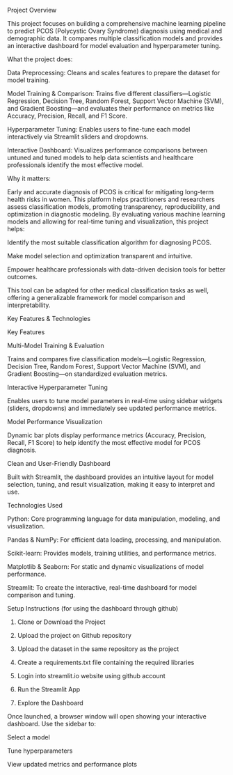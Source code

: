 Project Overview

This project focuses on building a comprehensive machine learning pipeline to predict PCOS (Polycystic Ovary Syndrome) diagnosis using medical and demographic data. It compares multiple classification models and provides an interactive dashboard for model evaluation and hyperparameter tuning.

What the project does:

Data Preprocessing: Cleans and scales features to prepare the dataset for model training.

Model Training & Comparison: Trains five different classifiers—Logistic Regression, Decision Tree, Random Forest, Support Vector Machine (SVM), and Gradient Boosting—and evaluates their performance on metrics like Accuracy, Precision, Recall, and F1 Score.

Hyperparameter Tuning: Enables users to fine-tune each model interactively via Streamlit sliders and dropdowns.

Interactive Dashboard: Visualizes performance comparisons between untuned and tuned models to help data scientists and healthcare professionals identify the most effective model.

Why it matters:

Early and accurate diagnosis of PCOS is critical for mitigating long-term health risks in women. This platform helps practitioners and researchers assess classification models, promoting transparency, reproducibility, and optimization in diagnostic modeling.
By evaluating various machine learning models and allowing for real-time tuning and visualization, this project helps:

Identify the most suitable classification algorithm for diagnosing PCOS.

Make model selection and optimization transparent and intuitive.

Empower healthcare professionals with data-driven decision tools for better outcomes.

This tool can be adapted for other medical classification tasks as well, offering a generalizable framework for model comparison and interpretability.

Key Features & Technologies

Key Features

Multi-Model Training & Evaluation

Trains and compares five classification models—Logistic Regression, Decision Tree, Random Forest, Support Vector Machine (SVM), and Gradient Boosting—on standardized evaluation metrics.

Interactive Hyperparameter Tuning

Enables users to tune model parameters in real-time using sidebar widgets (sliders, dropdowns) and immediately see updated performance metrics.

Model Performance Visualization

Dynamic bar plots display performance metrics (Accuracy, Precision, Recall, F1 Score) to help identify the most effective model for PCOS diagnosis.

Clean and User-Friendly Dashboard

Built with Streamlit, the dashboard provides an intuitive layout for model selection, tuning, and result visualization, making it easy to interpret and use.

Technologies Used

Python: Core programming language for data manipulation, modeling, and visualization.

Pandas & NumPy: For efficient data loading, processing, and manipulation.

Scikit-learn: Provides models, training utilities, and performance metrics.

Matplotlib & Seaborn: For static and dynamic visualizations of model performance.

Streamlit: To create the interactive, real-time dashboard for model comparison and tuning.


Setup Instructions (for using the dashboard through github)

1. Clone or Download the Project

2. Upload the project on Github repository

3. Upload the dataset in the same repository as the project

4. Create a requirements.txt file containing the required libraries

5. Login into streamlit.io website using github account

6. Run the Streamlit App

7. Explore the Dashboard

Once launched, a browser window will open showing your interactive dashboard. Use the sidebar to:

Select a model

Tune hyperparameters

View updated metrics and performance plots
